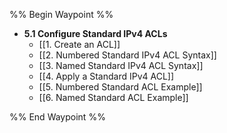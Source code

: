 %% Begin Waypoint %%
- **5.1 Configure Standard IPv4 ACLs**
	- [[1. Create an ACL]]
	- [[2. Numbered Standard IPv4 ACL Syntax]]
	- [[3. Named Standard IPv4 ACL Syntax]]
	- [[4. Apply a Standard IPv4 ACL]]
	- [[5. Numbered Standard ACL Example]]
	- [[6. Named Standard ACL Example]]

%% End Waypoint %%

